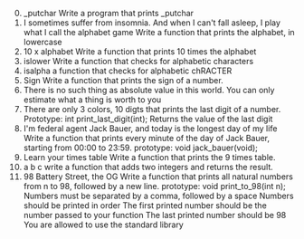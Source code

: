 0. _putchar
Write a program that prints _putchar
1. I sometimes suffer from insomnia. And when I can't fall asleep, I play what I call the alphabet game
Write a function that prints the alphabet, in lowercase
2. 10 x alphabet
Write a function that prints 10 times the alphabet
3. islower
Write a function that checks for alphabetic characters
4. isalpha
a function that checks for alphabetic chRACTER
5. Sign
Write a function that prints the sign of a number.
6. There is no such thing as absolute value in this world. You can only estimate what a thing is worth to you
7. There are only 3 colors, 10 digts that prints the last digit of a number.
Prototype: int print_last_digit(int);
Returns the value of the last digit
8. I'm federal agent Jack Bauer, and today is the longest day of my life
Write a function that prints every minute of the day of Jack Bauer, starting from 00:00 to 23:59.
prototype: void jack_bauer(void);
9. Learn your times table
Write a function that prints the 9 times table.   
10. a b c
write a function that adds two integers and returns the result.
11. 98 Battery Street, the OG
Write a function that prints all natural numbers from n to 98, followed by a new line.
prototype: void print_to_98(int n);
Numbers must be separated by a comma, followed by a space
Numbers should be printed in order
The first printed number should be the number passed to your function
The last printed number should be 98
You are allowed to use the standard library

